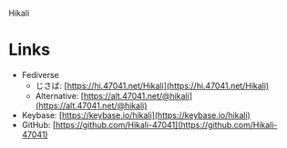 Hikali

# Links
- Fediverse
  - じさば: [https://hi.47041.net/Hikali](https://hi.47041.net/Hikali)
  - Alternative: [https://alt.47041.net/@hikali](https://alt.47041.net/@hikali)
- Keybase: [https://keybase.io/hikali](https://keybase.io/hikali)
- GitHub: [https://github.com/Hikali-47041](https://github.com/Hikali-47041)

